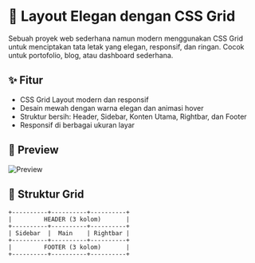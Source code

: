 # 🌟 Layout Elegan dengan CSS Grid

Sebuah proyek web sederhana namun modern menggunakan CSS Grid untuk menciptakan tata letak yang elegan, responsif, dan ringan. Cocok untuk portofolio, blog, atau dashboard sederhana.

## ✨ Fitur

- CSS Grid Layout modern dan responsif
- Desain mewah dengan warna elegan dan animasi hover
- Struktur bersih: Header, Sidebar, Konten Utama, Rightbar, dan Footer
- Responsif di berbagai ukuran layar

## 📸 Preview

![Preview](https://raw.githubusercontent.com/username/css-grid-elegan/main/preview.png)

## 🧱 Struktur Grid

```text
+----------+----------+----------+
|         HEADER (3 kolom)       |
+----------+----------+----------+
| Sidebar  |  Main    | Rightbar |
+----------+----------+----------+
|         FOOTER (3 kolom)       |
+----------+----------+----------+
 
